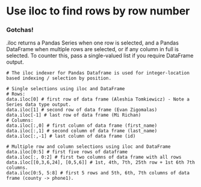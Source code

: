 # Use iloc to find rows by row number
### Gotchas!
.iloc returns a Pandas Series when one row is selected, and a Pandas DataFrame when multiple rows are selected, or if any column in full is selected. To counter this, pass a single-valued list if you require DataFrame output.

~~~
# The iloc indexer for Pandas Dataframe is used for integer-location based indexing / selection by position.

# Single selections using iloc and DataFrame
# Rows:
data.iloc[0] # first row of data frame (Aleshia Tomkiewicz) - Note a Series data type output.
data.iloc[1] # second row of data frame (Evan Zigomalas)
data.iloc[-1] # last row of data frame (Mi Richan)
# Columns:
data.iloc[:,0] # first column of data frame (first_name)
data.iloc[:,1] # second column of data frame (last_name)
data.iloc[:,-1] # last column of data frame (id)

# Multiple row and column selections using iloc and DataFrame
data.iloc[0:5] # first five rows of dataframe
data.iloc[:, 0:2] # first two columns of data frame with all rows
data.iloc[[0,3,6,24], [0,5,6]] # 1st, 4th, 7th, 25th row + 1st 6th 7th columns.
data.iloc[0:5, 5:8] # first 5 rows and 5th, 6th, 7th columns of data frame (county -> phone1).
~~~
